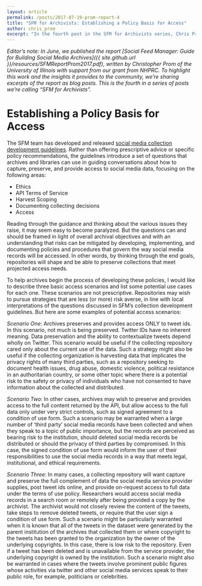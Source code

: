 ```yaml
---
layout: article
permalink: /posts/2017-07-19-prom-report-4
title: "SFM for Archivists: Establishing a Policy Basis for Access"
author: chris_prom
excerpt: "In the fourth post in the SFM for Archivists series, Chris Prom offers three basic access scenarios for social media collections."   
---
```


*Editor’s note: In June, we published the report [Social Feed Manager: Guide for Building Social Media Archives]({{ site.github.url }}/resources/SFMReportProm2017.pdf), written by Christopher Prom of the University of Illinois with support from our grant from NHPRC. To highlight this work and the insights it provides to the community, we’re sharing excerpts of the report as blog posts. This is the fourth in a series of posts we’re calling “SFM for Archivists”.*

# Establishing a Policy Basis for Access

The SFM team has developed and released [social media collection development guidelines](https://gwu-libraries.github.io/sfm-ui/resources/guidelines). Rather than offering prescriptive advice or specific policy recommendations, the guidelines introduce a set of questions that archives and libraries can use in guiding conversations about how to capture, preserve, and provide access to social media data, focusing on the following areas:
* Ethics
* API Terms of Service
* Harvest Scoping
* Documenting collecting decisions
* Access

Reading through the guidance and thinking about the various issues they raise, it may seem easy to become paralyzed. But the questions can and should be framed in light of overall archival objectives and with an understanding that risks can be mitigated by developing, implementing, and documenting policies and procedures that govern the way social media records will be accessed. In other words, by thinking through the end goals, repositories will shape and be able to preserve collections that meet projected access needs.

To help archives begin the process of developing these policies, I would like to describe three basic access scenarios and list some potential use cases for each one. These scenarios are not prescriptive. Repositories may wish to pursue strategies that are less (or more) risk averse, in line with local interpretations of the questions discussed in SFM’s collection development guidelines. But here are some examples of potential access scenarios:

_Scenario One_: Archives preserves and provides access ONLY to tweet ids. In this scenario, not much is being preserved. Twitter IDs have no inherent meaning. Data preservation and the ability to contextualize tweets depend wholly on Twitter. This scenario would be useful if the collecting repository cared only about the current use of the data. Such a strategy might also be useful if the collecting organization is harvesting data that implicates the privacy rights of many third parties, such as a repository seeking to document health issues, drug abuse, domestic violence, political resistance in an authoritarian country, or some other topic where there is a potential risk to the safety or privacy of individuals who have not consented to have information about the collected and distributed.

_Scenario Two_: In other cases, archives may wish to preserve and provides access to the full content returned by the API, but allow access to the full data only under very strict controls, such as signed agreement to a condition of use form. Such a scenario may be warranted when a large number of ‘third party’ social media records have been collected and when they speak to a topic of public importance, but the records are perceived as bearing risk to the institution, should deleted social media records be distributed or should the privacy of third parties by compromised. In this case, the signed condition of use form would inform the user of their responsibilities to use the social media records in a way that meets legal, institutional, and ethical requirements.

_Scenario Three_: In many cases, a collecting repository will want capture and preserve the full complement of data the social media service provider supplies, post tweet ids online, and provide on-request access to full data under the terms of use policy. Researchers would access social media records in a search room or remotely after being provided a copy by the archivist. The archivist would not closely review the content of the tweets, take steps to remove deleted tweets, or require that the user sign a condition of use form. Such a scenario might be particularly warranted when it is known that all of the tweets in the dataset were generated by the parent institution of the archives that collected them or where copyright to the tweets has been granted to the organization by the owner of the underlying copyrights. In this case, there is low risk to the repository. Even if a tweet has been deleted and is unavailable from the service provider, the underlying copyright is owned by the institution. Such a scenario might also be warranted in cases where the tweets involve prominent public figures whose activities via twitter and other social media services speak to their public role, for example, politicians or celebrities.